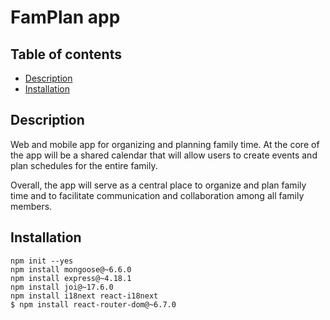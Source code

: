 # FamPlan app

## Table of contents
* [Description](#Description)
* [Installation](#Installation)

## Description
Web and mobile app for organizing and planning family time. At the core of the app will be a shared calendar that will allow users to create events and plan schedules for the entire family.

Overall, the app will serve as a central place to organize and plan family time and to facilitate communication and collaboration among all family members.

## Installation
```
npm init --yes
npm install mongoose@~6.6.0
npm install express@~4.18.1
npm install joi@~17.6.0
npm install i18next react-i18next
$ npm install react-router-dom@~6.7.0
```
